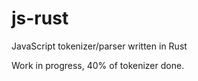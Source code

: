 js-rust
=======

JavaScript tokenizer/parser written in Rust

Work in progress, 40% of tokenizer done.

